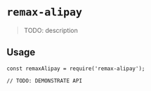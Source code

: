 # `remax-alipay`

> TODO: description

## Usage

```
const remaxAlipay = require('remax-alipay');

// TODO: DEMONSTRATE API
```
